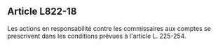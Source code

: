 Article L822-18
----
Les actions en responsabilité contre les commissaires aux comptes se prescrivent
dans les conditions prévues à l'article L. 225-254.
